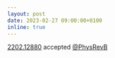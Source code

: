 ```yaml
---
layout: post
date: 2023-02-27 09:00:00+0100
inline: true
---
```


[2202.12880](http://arxiv.org/abs/2202.12880) accepted [@PhysRevB](https://journals.aps.org/prb/accepted/5e077O5eH6e19f4046226fd66caddf44e190ee4c6)
